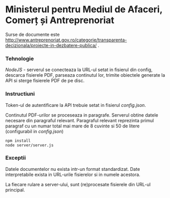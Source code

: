 # Ministerul pentru Mediul de Afaceri, Comerț și Antreprenoriat

Surse de documente este http://www.antreprenoriat.gov.ro/categorie/transparenta-decizionala/proiecte-in-dezbatere-publica/ .

### Tehnologie
*NodeJS* - serverul se conecteaza la URL-ul setat in fisierul din config, descarca fisierele PDF, parseaza continutul lor, trimite obiectele generate la API si sterge fisierele PDF de pe disc.

### Instructiuni
Token-ul de autentificare la API trebuie setat in fisierul *config.json*.

Continutul PDF-urilor se proceseaza in paragrafe. Serverul obtine datele necesare din paragraful relevant. Paragraful relevant reprezinta primul paragraf cu un numar total mai mare de 8 cuvinte si 50 de litere (configurabil in *config.json*)
```
npm install
node server/server.js
```

### Exceptii
Datele documentelor nu exista intr-un format standardizat. Date interpretabile exista in URL-urile fisierelor si in numele acestora.

La fiecare rulare a server-ului, sunt (re)procesate fisierele din URL-ul principal.
